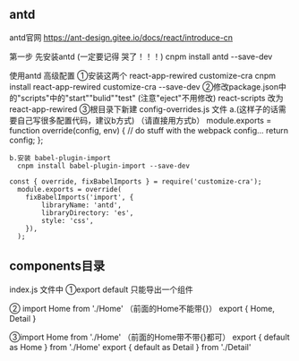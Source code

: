 ## antd 

antd官网  https://ant-design.gitee.io/docs/react/introduce-cn

第一步  先安装antd  (一定要记得 哭了！！！)
cnpm install antd --save-dev

使用antd  高级配置
   ①安装这两个 react-app-rewired customize-cra
     cnpm install react-app-rewired customize-cra --save-dev
   ②修改package.json中的"scripts"中的"start""bulid""test"  (注意"eject"不用修改)
     react-scripts  改为 react-app-rewired
   ③根目录下新建 config-overrides.js 文件
    a.(这样子的话需要自己写很多配置代码，建议b方式)
    （请直接用方式b）
        module.exports = function override(config, env) {
            // do stuff with the webpack config...
            return config;
            };
            
    b.安装 babel-plugin-import
      cnpm install babel-plugin-import --save-dev

    const { override, fixBabelImports } = require('customize-cra');
      module.exports = override(
        fixBabelImports('import', {
            libraryName: 'antd',
            libraryDirectory: 'es',
            style: 'css',
        }),
      );

## components目录
index.js  文件中 
①export default  只能导出一个组件

<!-- 这种方式比较容易记住 -->
② import Home from './Home'  （前面的Home不能带{}）
export {
    Home,
    Detail
}

<!-- 推荐这种方式 -->
③import Home from './Home'  （前面的Home带不带{}都可）
 export { default as Home } from './Home'
 export { default as Detail } from './Detail'

